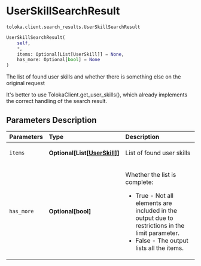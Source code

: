 # UserSkillSearchResult
`toloka.client.search_results.UserSkillSearchResult`

```python
UserSkillSearchResult(
    self,
    *,
    items: Optional[List[UserSkill]] = None,
    has_more: Optional[bool] = None
)
```

The list of found user skills and whether there is something else on the original request


It's better to use TolokaClient.get_user_skills(), which already implements the correct handling of the search result.

## Parameters Description

| Parameters | Type | Description |
| :----------| :----| :-----------|
`items`|**Optional\[List\[[UserSkill](toloka.client.user_skill.UserSkill.md)\]\]**|<p>List of found user skills</p>
`has_more`|**Optional\[bool\]**|<p>Whether the list is complete:<ul><li>True - Not all elements are included in the output due to restrictions in the limit parameter.</li><li>False - The output lists all the items.</li></ul></p>
